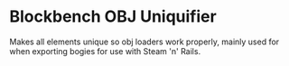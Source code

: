 # Blockbench OBJ Uniquifier

Makes all elements unique so obj loaders work properly, mainly used for when exporting bogies for use with Steam 'n' Rails.
